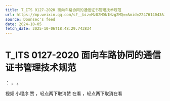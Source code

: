 ```yaml
---
title: T_ITS 0127-2020 面向车路协同的通信证书管理技术规范
url: https://mp.weixin.qq.com/s?__biz=MzU2MDk1Nzg2MQ==&mid=2247614043&idx=3&sn=4596291cd2d797a44f4013768700ffb9
source: Doonsec's feed
date: 2024-10-05
fetch_date: 2025-10-06T18:48:29.743834
---
```


# T_ITS 0127-2020 面向车路协同的通信证书管理技术规范

：
，
。

视频
小程序
赞
，轻点两下取消赞
在看
，轻点两下取消在看